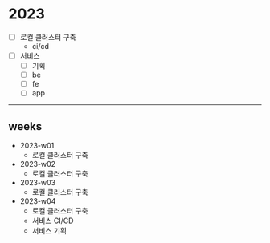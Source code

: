 # 2023

- [ ] 로컬 클러스터 구축
  - ci/cd
- [ ] 서비스
  - [ ] 기획
  - [ ] be
  - [ ] fe
  - [ ] app
---

## weeks
- 2023-w01
  - 로컬 클러스터 구축
- 2023-w02
  - 로컬 클러스터 구축
- 2023-w03
  - 로컬 클러스터 구축
- 2023-w04
  - 로컬 클러스터 구축
  - 서비스 CI/CD
  - 서비스 기획
